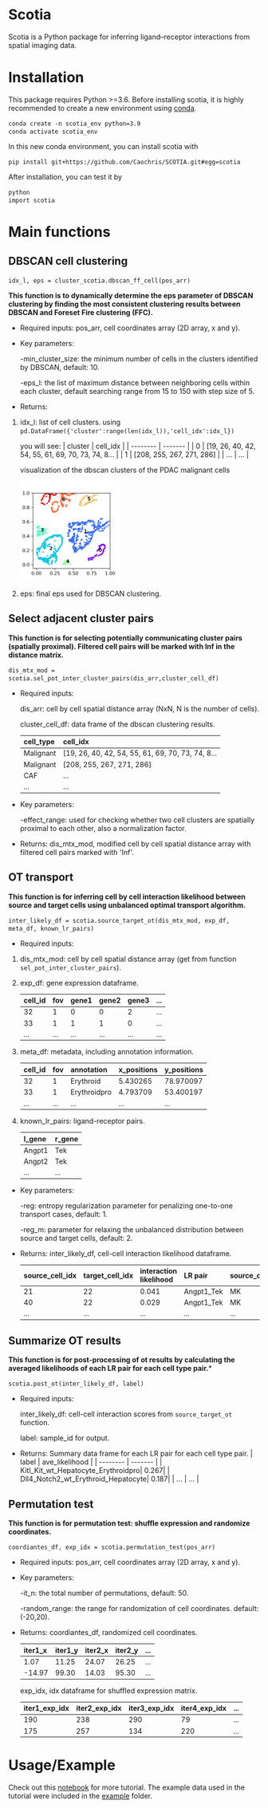 # Scotia
Scotia is a Python package for inferring ligand–receptor interactions from spatial imaging data.

# Installation
This package requires Python >=3.6.
Before installing scotia, it is highly recommended to create a new environment using [conda](https://docs.anaconda.com/free/anaconda/install/index.html).
```
conda create -n scotia_env python=3.9
conda activate scotia_env
```
In this new conda environment, you can install scotia with
```
pip install git+https://github.com/Caochris/SCOTIA.git#egg=scotia
```
After installation, you can test it by
```
python
import scotia
```

# Main functions
## DBSCAN cell clustering
```
idx_l, eps = cluster_scotia.dbscan_ff_cell(pos_arr)
```
**This function is to dynamically determine the eps parameter of DBSCAN clustering by finding the most consistent clustering results between DBSCAN and Foreset Fire clustering (FFC).**

- Required inputs: pos_arr, cell coordinates array (2D array, x and y).

- Key parameters:

  -min_cluster_size: the minimum number of cells in the clusters identified by DBSCAN, default: 10.
  
  -eps_l: the list of maximum distance between neighboring cells within each cluster, default searching range from 15 to 150 with step size of 5.

- Returns: 
1) idx_l: list of cell clusters. using `pd.DataFrame({'cluster':range(len(idx_l)),'cell_idx':idx_l})`

    you will see:
    | cluster    | cell_idx |
    | -------- | ------- |
    | 0  | [19, 26, 40, 42, 54, 55, 61, 69, 70, 73, 74, 8...    |
    | 1 | [208, 255, 267, 271, 286]    |
    | ... | ... |

    visualization of the dbscan clusters of the PDAC malignant cells
    <p align="left">
        <img src="images/dbscan_mal_result.png" width="200">
    </p>

2) eps: final eps used for DBSCAN clustering.



## Select adjacent cluster pairs
**This function is for selecting potentially communicating cluster pairs (spatially proximal). Filtered cell pairs will be marked with Inf in the distance matrix.**

```
dis_mtx_mod = scotia.sel_pot_inter_cluster_pairs(dis_arr,cluster_cell_df)
```
- Required inputs: 

  dis_arr: cell by cell spatial distance array (NxN, N is the number of cells).

  cluster_cell_df: data frame of the dbscan clustering results.

  | cell_type    | cell_idx |
  | -------- | ------- |
  | Malignant  | [19, 26, 40, 42, 54, 55, 61, 69, 70, 73, 74, 8...    |
  | Malignant | [208, 255, 267, 271, 286]    |
  | CAF | ... |
  | ... | ... |

- Key parameters:

  -effect_range: used for checking whether two cell clusters are spatially proximal 
                   to each other, also a normalization factor.
    
- Returns: dis_mtx_mod, modified cell by cell spatial distance array with filtered cell pairs marked with 'Inf'.

## OT transport
**This function is for inferring cell by cell interaction likelihood between source and target cells using unbalanced optimal transport algorithm.**
```
inter_likely_df = scotia.source_target_ot(dis_mtx_mod, exp_df, meta_df, known_lr_pairs)
```
- Required inputs:

1) dis_mtx_mod: cell by cell spatial distance array (get from function `sel_pot_inter_cluster_pairs`).
    
2) exp_df:  gene expression dataframe.

    | cell_id    | fov | gene1 | gene2 | gene3|...|
    | -------- | ------- | ------- | ------- | ------- |------- |
    | 32 | 1 |0|0|2|...|
    | 33 | 1 |1|1|0|...|
    | ... | ... |...|...|...|...|
3) meta_df: metadata, including annotation information.

    | cell_id    | fov | annotation | x_positions | y_positions|
    | -------- | ------- | ------- | ------- | ------- |
    | 32 | 1 |Erythroid|5.430265|78.970097|
    | 33 | 1 |Erythroidpro|4.793709|53.400197|
    | ... | ... |...|...|...|
 4) known_lr_pairs: ligand-receptor pairs.
   
    | l_gene   | r_gene |
    | -------- | ------- |
    | Angpt1 | Tek |
    | Angpt2 | Tek |
    | ... | ... |
- Key parameters:

    -reg: entropy regularization parameter for penalizing one-to-one transport cases, default: 1.

    -reg_m: parameter for relaxing the unbalanced distribution between source and target cells, default: 2.

- Returns: inter_likely_df, cell-cell interaction likelihood dataframe.

    | source_cell_idx    | target_cell_idx | interaction likelihood | LR pair | source_celltype|target_celltype|
    | -------- | ------- | ------- | ------- | ------- | ------- |
    | 21 | 22 |0.041|Angpt1_Tek|MK|Erythroid|
    | 40 | 22 |0.029|Angpt1_Tek|MK|Erythroid|
    | ... | ... |...|...|...|...|
            
## Summarize OT results
**This function is for post-processing of ot results by calculating the averaged likelihoods of each LR pair for each cell type pair.***
```
scotia.post_ot(inter_likely_df, label)
```
- Required inputs:

    inter_likely_df: cell-cell interaction scores from `source_target_ot` function.

    label: sample_id for output.
- Returns: Summary data frame for each LR pair for each cell type pair.
    | label    | ave_likelihood | 
    | -------- | ------- | 
    | Kitl_Kit_wt_Hepatocyte_Erythroidpro| 0.267|
    | Dll4_Notch2_wt_Erythroid_Hepatocyte| 0.187|
    | ... | ... |

## Permutation test
**This function is for permutation test: shuffle expression and randomize coordinates.**
```
coordiantes_df, exp_idx = scotia.permutation_test(pos_arr)
```
- Required inputs: pos_arr, cell coordinates array (2D array, x and y).

- Key parameters:

    -it_n: the total number of permutations, default: 50.

    -random_range: the range for randomization of cell coordinates. default: (-20,20).

- Returns: 
    coordiantes_df, randomized cell coordinates.

    | iter1_x    | iter1_y | iter2_x | iter2_y|...|
    | -------- | -------- | -------- | -------- |------|
    | 1.07 | 11.25 | 24.07 | 26.25|...|
    | -14.97 | 99.30 | 14.03 | 95.30 | ...|

    exp_idx, idx dataframe for shuffled expression matrix.

    | iter1_exp_idx    | iter2_exp_idx | iter3_exp_idx | iter4_exp_idx|...|
    | -------- | -------- | -------- | -------- |------|
    | 190 | 238 | 290 | 79|...|
    | 175 | 257 | 134 | 220 | ...|
    
# Usage/Example
Check out this [notebook](https://github.com/Caochris/SCOTIA/blob/master/notebook/scotia_example.ipynb) for more tutorial. The example data used in the tutorial were included in the [example](https://github.com/Caochris/SCOTIA/tree/master/example) folder.




